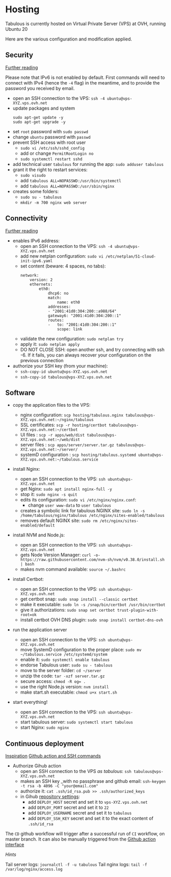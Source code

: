 # Hosting

Tabulous is currently hosted on Virtual Private Server (VPS) at OVH, running Ubuntu 20

Here are the various configuration and modification applied.

## Security

[Further reading](https://docs.ovh.com/fr/vps/conseils-securisation-vps/)

Please note that IPv6 is not enabled by default.
First commands will need to connect with IPv4 (hence the `-4` flag) in the meantime, and to provide the password you received by email.

- open an SSH connection to the VPS: `ssh -4 ubuntu@vps-XYZ.vps.ovh.net`
- update packages and system
  ```shell
  sudo apt-get update -y
  sudo apt-get upgrade -y
  ```
- set `root` password with `sudo passwd`
- change `ubuntu` password with `passwd`
- prevent SSH access with root user
  - `sudo vi /etc/ssh/sshd_config`
  - add or change `PermitRootLogin no`
  - `sudo systemctl restart sshd`
- add technical user `tabulous` for running the app: `sudo adduser tabulous`
- grant it the right to restart services:
  - `sudo visudo`
  - add `tabulous ALL=NOPASSWD:/usr/bin/systemctl`
  - add `tabulous ALL=NOPASSWD:/usr/sbin/nginx`
- creates some folders:
  - `sudo su - tabulous`
  - `mkdir -m 700 nginx web server`

## Connectivity

[Further reading](https://docs.ovh.com/fr/vps/configurer-ipv6/#en-pratique)

- enables IPv6 address:
  - open an SSH connection to the VPS: `ssh -4 ubuntu@vps-XYZ.vps.ovh.net`
  - add new netplan configuration: `sudo vi /etc/netplan/51-cloud-init-ipv6.yaml`
  - set content (beware: 4 spaces, no tabs):
    ```
    network:
        version: 2
        ethernets:
            eth0:
                dhcp6: no
                match:
                    name: eth0
                addresses:
                - "2001:41d0:304:200::a988/64"
                gateway6: "2001:41d0:304:200::1"
                routes:
                -   to: "2001:41d0:304:200::1"
                    scope: link
    ```
  - validate the new configuration: `sudo netplan try`
  - apply it: `sudo netplan apply`
  - DO NOT CLOSE SSH: open another ssh, and try connecting with ssh -6. If it fails, you can always recover your configuration on the previous connection
- authorize your SSH key (from your machine):
  - `ssh-copy-id ubuntu@vps-XYZ.vps.ovh.net`
  - `ssh-copy-id tabulous@vps-XYZ.vps.ovh.net`

## Software

- copy the application files to the VPS:

  - nginx configuration: `scp hosting/tabulous.nginx tabulous@vps-XYZ.vps.ovh.net:~/nginx/tabulous`
  - SSL certificates: `scp -r hosting/certbot tabulous@vps-XYZ.vps.ovh.net:~/certbot`
  - UI files : `scp -r apps/web/dist tabulous@vps-XYZ.vps.ovh.net:~/web/dist`
  - server files : `scp apps/server/server.tar.gz tabulous@vps-XYZ.vps.ovh.net:~/server/`
  - systemD configuration : `scp hosting/tabulous.systemd ubuntu@vps-XYZ.vps.ovh.net:~/tabulous.service`

- install Nginx:

  - open an SSH connection to the VPS: `ssh ubuntu@vps-XYZ.vps.ovh.net`
  - get Nginx: `sudo apt install nginx-full -y`
  - stop it: `sudo nginx -s quit`
  - edits its configuration: `sudo vi /etc/nginx/nginx.conf`:
    - change `user www-data` to `user tabulous`
  - creates a symbolic link for tabulous NGINX site: `sudo ln -s /home/tabulous/nginx/tabulous /etc/nginx/sites-enabled/tabulous`
  - removes default NGINX site: `sudo rm /etc/nginx/sites-enabled/default`

- install NVM and Node.js:

  - open an SSH connection to the VPS: `ssh ubuntu@vps-XYZ.vps.ovh.net`
  - gets Node Version Manager: `curl -o- https://raw.githubusercontent.com/nvm-sh/nvm/v0.38.0/install.sh | bash`
  - makes nvm command available: `source ~/.bashrc`

- install Certbot:

  - open an SSH connection to the VPS: `ssh ubuntu@vps-XYZ.vps.ovh.net`
  - get certbot snap: `sudo snap install --classic certbot`
  - make it executable: `sudo ln -s /snap/bin/certbot /usr/bin/certbot`
  - give it authorizations: `sudo snap set certbot trust-plugin-with-root=ok`
  - install certbot OVH DNS plugin: `sudo snap install certbot-dns-ovh`

- run the application server

  - open an SSH connection to the VPS: `ssh ubuntu@vps-XYZ.vps.ovh.net`
  - move SystemD configuration to the proper place: `sudo mv ~/tabulous.service /etc/systemd/system`
  - enable it: `sudo systemctl enable tabulous`
  - endorse Tabulous user: `sudo su - tabulous`
  - move to the server folder: `cd ~/server`
  - unzip the code: `tar -xzf server.tar.gz`
  - secure access: `chmod -R og= .`
  - use the right Node.js version: `nvm install`
  - make start.sh executable: `chmod u+x start.sh`

- start everything!
  - open an SSH connection to the VPS: `ssh ubuntu@vps-XYZ.vps.ovh.net`
  - start tabulous server: `sudo systemctl start tabulous`
  - start Nginx: `sudo nginx`

## Continuous deployment

[Inspiration](https://coderflex.com/blog/2-easy-steps-to-automate-a-deployment-in-a-vps-with-github-actions)
[Github action and SSH commands](https://blog.benoitblanchon.fr/github-action-run-ssh-commands/)

- Authorize Gihub action
  - open an SSH connection to the VPS _as tabulous_: `ssh tabulous@vps-XYZ.vps.ovh.net`
  - makes an SSH key \_with no passphrase and github email: `ssh-keygen -t rsa -b 4096 -C "your@email.com"`
  - authorize it: `cat .ssh/id_rsa.pub >> .ssh/authorized_keys`
  - in Gihub [repository settings](https://github.com/feugy/tabulous/settings/secrets/actions):
    - add `DEPLOY_HOST` secret and set it to `vps-XYZ.vps.ovh.net`
    - add `DEPLOY_PORT` secret and set it to `22`
    - add `DEPLOY_USERNAME` secret and set it to `tabulous`
    - add `DEPLOY_SSH_KEY` secret and set it to the exact content of `.ssh/id_rsa`

The `CD` github workflow will trigger after a successful run of `CI` workflow, on master branch.
It can also be manually triggered from the [Github action interface](https://github.com/feugy/tabulous/actions/workflows/CD.yml)

_Hints_

Tail server logs: `journalctl -f -u tabulous`
Tail nginx logs: `tail -f /var/log/nginx/access.log`
